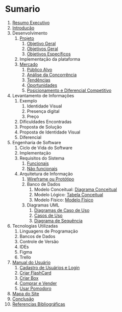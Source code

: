 # Sumario

1. [Resumo Executivo](Resumo-Executivo.md)
2. [Introdução](starter.md)
3. Desenvolvimento
    1. [Projeto](Projeto.md)
       1. [Objetivo Geral](Projeto.md#objetivo)
       2. [Objetivos Geral](Projeto.md#objetivos-geral)
       3. [Objetivos Específicos](Projeto.md#objetivos-espec-ficos)
    2. Implementação da plataforma
    3. [Mercado](Mercado.md)
       1. [Público Alvo](Mercado.md#p-blico-alvo)
       2. [Análise da Concorrência](Mercado.md#an-lise-da-concorr-ncia)
       3. [Tendências](Mercado.md#tend-ncias)
       4. [Oportunidades](Mercado.md#oportunidades)
       5. [Posicionamento e Diferencial Competitivo](Mercado.md#posicionamento-e-diferencial-competitivo)
4. Levantamento de Informações
   1. Exemplo
      1. Identidade Visual 
      2. Presença digital 
      3. Preço
   2. Dificuldades Encontradas
   3. Proposta de Solução
   4. Proposta de Identidade Visual
   5.  Diferencial
5. Engenharia de Software
   1. Ciclo de Vida do Software 
   2. Implementação 
   3. Requisitos do Sistema 
      1. [Funcionais](Engenharia-de-Requisitos.md#requisitos-funcionais)
      2. [Não funcionais](Engenharia-de-Requisitos.md#requisitos-n-o-funcionais) 
   4. Arquitetura de Informação 
      1. [Wireframe ou Protótipo](Wireframe-ou-Prótotipo.md) 
      2. Banco de Dados
         1. Modelo Conceitual: [Diagrama Conceitual](Modelagem-De-Dados.md#diagrama-entidade-relacionamento)
         2. Modelo Lógico: [Tabela Conceitual](Modelagem-De-Dados.md#modelo-entidade-relacionamento)
         3. Modelo Físico: [Modelo Físico](Modelagem-De-Dados.md#modelo-f-sico)
      3. Diagramas UML
         1. [Diagramas de Caso de Uso](Diagrama-de-Casos-de-Uso.md)
         2. [Casos de Uso](Casos-de-Uso.md)
         3. [Diagrama de Sequência](Diagrama-de-Sequencia.md#diagrama-de-sequencia) 
6. Tecnologias Utilizadas
   1. Linguagens de Programação
   2. Bancos de Dados
   3. Controle de Versão
   4. IDEs
   5. Figma
   6. Trello
7. [Manual do Usuário](Manual-do-Usuário.md)
   1. [Cadastro de Usuários e Login](Manual-do-Usuário.md#cadastro-de-usu-rios-e-login)
   2. [Criar FlashCard](Manual-do-Usuário.md#criar-flashcard)
   3. [Criar Box](Manual-do-Usuário.md#criar-box-e-vender)
   4. [Comprar e Vender](Manual-do-Usuário.md#comprar-box) 
   5. [Usar Pomodoro](Manual-do-Usuário.md#usar-pomodoro)
8. [Mapa do Site](Mapa-do-Site.md)
9. [Conclusão](Conclusão.md)
10. [Referencias Bibliográficas](Referencias-Bibliográficas.md)